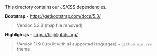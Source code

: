 This directory contains our JS/CSS dependencies.

**Bootstrap** - https://getbootstrap.com/docs/5.3/
> Version 5.3.3 (map file removed)

**Highlight.js** - https://highlightjs.org/
> Version 11.9.0 (built with all supported languages) + `github.min.css` theme
